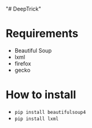 "# DeepTrick" 
<h1>Requirements</h1>
<ul>
  <li>Beautiful Soup</li>
  <li>lxml</li>
  <li>firefox</li>
  <li>gecko</li>
</ul>
<h1>How to install</h1>
 <ul>
  <li><code>pip install beautifulsoup4</code></li>
  <li><code>pip install lxml</code></li>
</ul>
